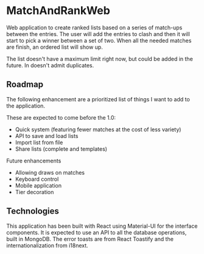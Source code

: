 # MatchAndRankWeb
Web application to create ranked lists based on a series of match-ups between the entries. 
The user will add the entries to clash and then it will start to pick a winner between a set of two.
When all the needed matches are finish, an ordered list will show up.

The list doesn't have a maximum limit right now, but could be added in the future. In doesn't admit duplicates.

## Roadmap

The following enhancement are a prioritized list of things I want to add to the application.

These are expected to come before the 1.0:
  - Quick system (featuring fewer matches at the cost of less variety)
  - API to save and load lists
  - Import list from file
  - Share lists (complete and templates)

Future enhancements
  - Allowing draws on matches
  - Keyboard control
  - Mobile application
  - Tier decoration

## Technologies

This application has been built with React using Material-UI for the interface components. 
It is expected to use an API to all the database operations, built in MongoDB.
The error toasts are from React Toastify and the internationalization from i18next.